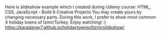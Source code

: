 Here is slideshow  example  which I created during Udemy course: HTML, CSS, JavaScript - Build 6 Creative Projects You may create yours by changing necessary parts.
During this work, I prefer to show most common 4 holiday towns of Izmir/Turkey.
Enjoy watching! :)
https://karadanay7.github.io/holidaytownsofizmirslideshow/
